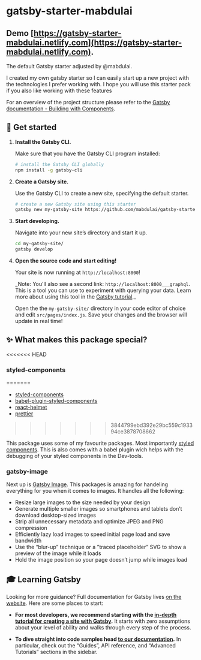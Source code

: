 # gatsby-starter-mabdulai

## Demo [https://gatsby-starter-mabdulai.netlify.com](https://gatsby-starter-mabdulai.netlify.com).

The default Gatsby starter adjusted by @mabdulai.

I created my own gatsby starter so I can easily start up a new project with the technologies I prefer working with.
I hope you will use this starter pack if you also like working with these features

For an overview of the project structure please refer to the [Gatsby documentation - Building with Components](https://www.gatsbyjs.org/docs/building-with-components/).

## 🚀 Get started

1.  **Install the Gatsby CLI.**

    Make sure that you have the Gatsby CLI program installed:

    ```sh
    # install the Gatsby CLI globally
    npm install -g gatsby-cli
    ```

2.  **Create a Gatsby site.**

    Use the Gatsby CLI to create a new site, specifying the default starter.

    ```sh
    # create a new Gatsby site using this starter
    gatsby new my-gatsby-site https://github.com/mabdulai/gatsby-starter-mabdulai
    ```

3.  **Start developing.**

    Navigate into your new site’s directory and start it up.

    ```sh
    cd my-gatsby-site/
    gatsby develop
    ```

4.  **Open the source code and start editing!**

    Your site is now running at `http://localhost:8000`!

    \_Note: You'll also see a second link: `http://localhost:8000___graphql`. This is a tool you can use to experiment with querying your data. Learn more about using this tool in the [Gatsby tutorial](https://next.gatsbyjs.org/tutorial/part-five/#introducing-graphiql).\_

    Open the the `my-gatsby-site/` directory in your code editor of choice and edit `src/pages/index.js`. Save your changes and the browser will update in real time!

## ✨ What makes this package special?

<<<<<<< HEAD
### styled-components
=======
- [styled-components](https://www.styled-components.com/)
- [babel-plugin-styled-components](https://github.com/styled-components/babel-plugin-styled-components)
- [react-helmet](https://github.com/nfl/react-helmet)
- [prettier](https://github.com/prettier/prettier)
>>>>>>> 3844799ebd392e29bc559c193394ce3878708662

This package uses some of my favourite packages. Most importantly [styled components](https://www.styled-components.com/).
This is also comes with a babel plugin wich helps with the debugging of your styled components in the Dev-tools.

### gatsby-image

Next up is [Gatsby Image](https://www.gatsbyjs.org/packages/gatsby-image/). This packages is amazing for handeling everything for you when it comes to images.
It handles all the following:

- Resize large images to the size needed by your design
- Generate multiple smaller images so smartphones and tablets don’t download desktop-sized images
- Strip all unnecessary metadata and optimize JPEG and PNG compression
- Efficiently lazy load images to speed initial page load and save bandwidth
- Use the “blur-up” technique or a ”traced placeholder” SVG to show a preview of the image while it loads
- Hold the image position so your page doesn’t jump while images load

## 🎓 Learning Gatsby

Looking for more guidance? Full documentation for Gatsby lives [on the website](https://next.gatsbyjs.org/). Here are some places to start:

- **For most developers, we recommend starting with the [in-depth tutorial for creating a site with Gatsby](https://next.gatsbyjs.org/tutorial/).** It starts with zero assumptions about your level of ability and walks through every step of the process.

- **To dive straight into code samples head [to our documentation](https://next.gatsbyjs.org/docs/).** In particular, check out the “Guides”, API reference, and “Advanced Tutorials” sections in the sidebar.
